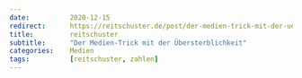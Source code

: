```yaml
---
date:          2020-12-15
redirect:      https://reitschuster.de/post/der-medien-trick-mit-der-uebersterblichkeit/
title:         reitschuster
subtitle:      "Der Medien-Trick mit der Übersterblichkeit"
categories:    Medien
tags:          [reitschuster, zahlen]
---
```

